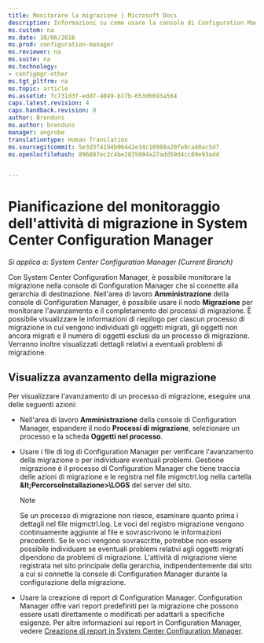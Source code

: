 ```yaml
---
title: Monitorare la migrazione | Microsoft Docs
description: Informazioni su come usare la console di Configuration Manager per monitorare l&quot;avanzamento e il completamento dei processi di migrazione.
ms.custom: na
ms.date: 10/06/2016
ms.prod: configuration-manager
ms.reviewer: na
ms.suite: na
ms.technology:
- configmgr-other
ms.tgt_pltfrm: na
ms.topic: article
ms.assetid: fc731d3f-edd7-4049-b17b-653d6693a564
caps.latest.revision: 4
caps.handback.revision: 0
author: Brenduns
ms.author: brenduns
manager: angrobe
translationtype: Human Translation
ms.sourcegitcommit: 5e3d3f4194b06442e34c10988a20fe9ca40ac5d7
ms.openlocfilehash: 896807ec2c4be2835094a27add59d4cc09e93add


---
```

# <a name="planning-to-monitor-migration-activity-in-system-center-configuration-manager"></a>Pianificazione del monitoraggio dell'attività di migrazione in System Center Configuration Manager

*Si applica a: System Center Configuration Manager (Current Branch)*

Con System Center Configuration Manager, è possibile monitorare la migrazione nella console di Configuration Manager che si connette alla gerarchia di destinazione. Nell'area di lavoro **Amministrazione** della console di Configuration Manager, è possibile usare il nodo **Migrazione** per monitorare l'avanzamento e il completamento dei processi di migrazione. È possibile visualizzare le informazioni di riepilogo per ciascun processo di migrazione in cui vengono individuati gli oggetti migrati, gli oggetti non ancora migrati e il numero di oggetti esclusi da un processo di migrazione. Verranno inoltre visualizzati dettagli relativi a eventuali problemi di migrazione.  

## <a name="view-migration-progress"></a>Visualizza avanzamento della migrazione  
 Per visualizzare l'avanzamento di un processo di migrazione, eseguire una delle seguenti azioni:  

-   Nell'area di lavoro **Amministrazione** della console di Configuration Manager, espandere il nodo **Processi di migrazione**, selezionare un processo e la scheda **Oggetti nel processo**.  

-   Usare i file di log di Configuration Manager per verificare l'avanzamento della migrazione o per individuare eventuali problemi. Gestione migrazione è il processo di Configuration Manager che tiene traccia delle azioni di migrazione e le registra nel file migmctrl.log nella cartella **\&lt;PercorsoInstallazione\>\\LOGS** del server del sito.  

    > [!NOTE]  
    >  Se un processo di migrazione non riesce, esaminare quanto prima i dettagli nel file migmctrl.log. Le voci del registro migrazione vengono continuamente aggiunte al file e sovrascrivono le informazioni precedenti. Se le voci vengono sovrascritte, potrebbe non essere possibile individuare se eventuali problemi relativi agli oggetti migrati dipendono da problemi di migrazione. L'attività di migrazione viene registrata nel sito principale della gerarchia, indipendentemente dal sito a cui si connette la console di Configuration Manager durante la configurazione della migrazione.  

-   Usare la creazione di report di Configuration Manager. Configuration Manager offre vari report predefiniti per la migrazione che possono essere usati direttamente o modificati per adattarli a specifiche esigenze. Per altre informazioni sui report in Configuration Manager, vedere [Creazione di report in System Center Configuration Manager](../../core/servers/manage/reporting.md).  



<!--HONumber=Dec16_HO3-->


